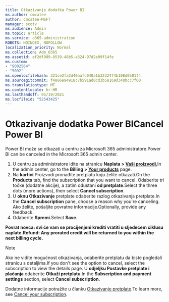 ```yaml
---
title: Otkazivanje dodatka Power BI
ms.author: cmcatee
author: cmcatee-MSFT
manager: scotv
ms.audience: Admin
ms.topic: article
ms.service: o365-administration
ROBOTS: NOINDEX, NOFOLLOW
localization_priority: Normal
ms.collection: Adm_O365
ms.assetid: ef2df989-8539-48b5-a324-97d2e09f14fe
ms.custom:
- "9002564"
- "5092"
ms.openlocfilehash: 321ce2fa2d40aafc040a1b3232474b108d0501f4
ms.sourcegitcommit: f4866e94918c7b591ad0cd3b58169d340bcc7f00
ms.translationtype: MT
ms.contentlocale: hr-HR
ms.lasthandoff: 05/19/2021
ms.locfileid: "52543425"
---
```

# <a name="cancel-power-bi"></a><span data-ttu-id="3bbc7-102">Otkazivanje dodatka Power BI</span><span class="sxs-lookup"><span data-stu-id="3bbc7-102">Cancel Power BI</span></span>

<span data-ttu-id="3bbc7-103">Power BI može se otkazati u centru za Microsoft 365 administratore.</span><span class="sxs-lookup"><span data-stu-id="3bbc7-103">Power BI can be canceled in the Microsoft 365 admin center.</span></span>

1. <span data-ttu-id="3bbc7-104">U centru za administratore idite na stranicu **Naplata > [Vaši proizvodi.](https://go.microsoft.com/fwlink/p/?linkid=842054)**</span><span class="sxs-lookup"><span data-stu-id="3bbc7-104">In the admin center, go to the **Billing > [Your products](https://go.microsoft.com/fwlink/p/?linkid=842054)** page.</span></span>
2. <span data-ttu-id="3bbc7-105">Na **kartici** Proizvodi pronađite pretplatu koju želite otkazati.</span><span class="sxs-lookup"><span data-stu-id="3bbc7-105">On the **Products** tab, find the subscription that you want to cancel.</span></span> <span data-ttu-id="3bbc7-106">Odaberite tri točke (dodatne akcije), a zatim odustani **od pretplate**.</span><span class="sxs-lookup"><span data-stu-id="3bbc7-106">Select the three dots (more actions), then select **Cancel subscription**.</span></span>
3. <span data-ttu-id="3bbc7-107">U **oknu Otkazivanje** pretplate odaberite razlog otkazivanja pretplate.</span><span class="sxs-lookup"><span data-stu-id="3bbc7-107">In the **Cancel subscription** pane, choose a reason why you're canceling.</span></span> <span data-ttu-id="3bbc7-108">Ako želite, pošaljite povratne informacije.</span><span class="sxs-lookup"><span data-stu-id="3bbc7-108">Optionally, provide any feedback.</span></span>
4. <span data-ttu-id="3bbc7-109">Odaberite **Spremi**.</span><span class="sxs-lookup"><span data-stu-id="3bbc7-109">Select **Save**.</span></span>

<span data-ttu-id="3bbc7-110">**Povrat novca: svi će vam se procijenjeni krediti vratiti u sljedećem ciklusu naplate.**</span><span class="sxs-lookup"><span data-stu-id="3bbc7-110">**Refund: Any prorated credit will be returned to you within the next billing cycle.**</span></span>

> [!NOTE]
> <span data-ttu-id="3bbc7-111">Ako ne vidite mogućnost otkazivanja, odaberite pretplatu da biste pogledali stranicu s detaljima.</span><span class="sxs-lookup"><span data-stu-id="3bbc7-111">If you don't see the option to cancel, select the subscription to view the details page.</span></span> <span data-ttu-id="3bbc7-112">U **odjeljku Postavke pretplate i plaćanja** odaberite **Otkaži pretplatu**.</span><span class="sxs-lookup"><span data-stu-id="3bbc7-112">In the **Subscription and payment settings** section, select **Cancel subscription**.</span></span>

<span data-ttu-id="3bbc7-113">Dodatne informacije potražite u članku [Otkazivanje pretplate](/microsoft-365/commerce/subscriptions/cancel-your-subscription).</span><span class="sxs-lookup"><span data-stu-id="3bbc7-113">To learn more, see [Cancel your subscription](/microsoft-365/commerce/subscriptions/cancel-your-subscription).</span></span>